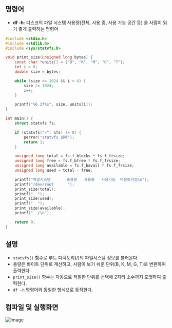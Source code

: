 ## 명령어
- **df -h**: 디스크의 파일 시스템 사용량(전체, 사용 중, 사용 가능 공간 등) 을 사람이 읽기 좋게 출력하는 명령어

```c
#include <stdio.h>
#include <stdlib.h>
#include <sys/statvfs.h>

void print_size(unsigned long bytes) {
    const char *units[] = {"B", "K", "M", "G", "T"};
    int i = 0;
    double size = bytes;

    while (size >= 1024 && i < 4) {
        size /= 1024;
        i++;
    }

    printf("%6.2f%s", size, units[i]);
}

int main() {
    struct statvfs fs;

    if (statvfs("/", &fs) != 0) {
        perror("statvfs 실패");
        return 1;
    }

    unsigned long total = fs.f_blocks * fs.f_frsize;
    unsigned long free = fs.f_bfree * fs.f_frsize;
    unsigned long available = fs.f_bavail * fs.f_frsize;
    unsigned long used = total - free;

    printf("파일시스템       총용량   사용중   사용가능  마운트지점\n");
    printf("/dev/root      ");
    print_size(total);
    printf("  ");
    print_size(used);
    printf("  ");
    print_size(available);
    printf("  /\n");

    return 0;
}
```
## 설명

- ``statvfs()`` 함수로 루트 디렉토리(/)의 파일시스템 정보를 불러온다.
- 용량은 바이트 단위로 계산하고, 사람이 보기 쉬운 단위(B, K, M, G, T)로 변환하여 출력한다.
- ``print_size()`` 함수는 자동으로 적절한 단위를 선택해 2자리 소수까지 포맷하여 출력한다.
- ``df -h`` 명령어와 동일한 형식으로 동작한다.

## 컴파일 및 실행화면

![Image](https://github.com/user-attachments/assets/84e092d3-9849-4a96-86a9-a35eb589ae60)